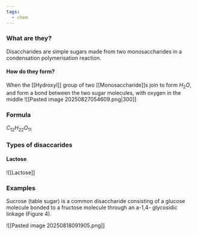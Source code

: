 ```yaml
---
tags:
  - chem
---
```

### What are they?
Disaccharides are simple sugars made from two monosaccharides in a condensation polymerisation reaction.
#### How do they form?
When the [[Hydroxyl]] group of two [[Monosaccharide]]s join to form $H_2O$, and form a bond between the two sugar molecules, with oxygen in the middle
![[Pasted image 20250827054609.png|300]]
### Formula
$C_{12}H_{22}O_{11}$ 

### Types of disaccarides
#### Lactose
![[Lactose]]
### Examples
Sucrose (table sugar) is a common disaccharide consisting of a glucose molecule bonded to a fructose molecule through an a-1,4- glycosidic linkage (Figure 4).

![[Pasted image 20250818091905.png]]